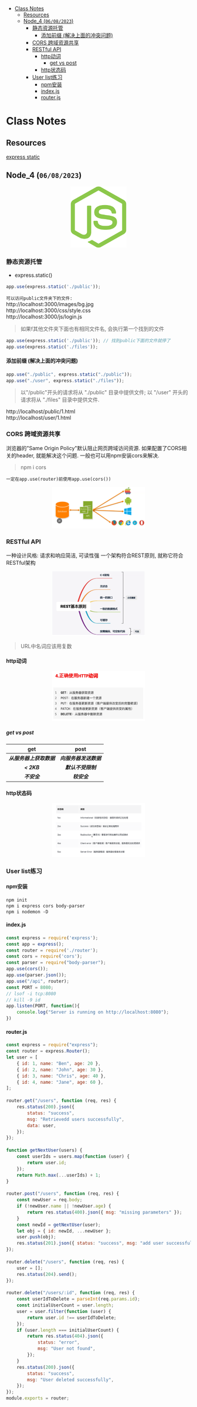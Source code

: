 - [Class Notes](#class-notes)
  - [Resources](#resources)
  - [Node\_4 (`06/08/2023`)](#node_4-06082023)
    - [静态资源托管](#静态资源托管)
      - [添加前缀 (解决上面的冲突问题)](#添加前缀-解决上面的冲突问题)
    - [CORS 跨域资源共享](#cors-跨域资源共享)
    - [RESTful API](#restful-api)
      - [http动词](#http动词)
        - [get vs post](#get-vs-post)
      - [http状态码](#http状态码)
    - [User list练习](#user-list练习)
      - [npm安装](#npm安装)
      - [index.js](#indexjs)
      - [router.js](#routerjs)

# Class Notes

## Resources
[express static](https://expressjs.com/en/starter/static-files.html)<br>

## Node_4 (`06/08/2023`)
<p align='center'><img src='../image/nodejs.png' width='30%' height='30%' /></p>

### 静态资源托管
- express.static()

```js
app.use(express.static('./public'));
```

`可以访问public文件夹下的文件:`<br>
http://localhost:3000/images/bg.jpg<br>
http://localhost:3000/css/style.css<br>
http://localhost:3000/js/login.js<br>

> 如果f其他文件夹下面也有相同文件名, 会执行第一个找到的文件
```js
app.use(express.static('./public')); // 找到public下面的文件就停了
app.use(express.static('./files'));
```

#### 添加前缀 (解决上面的冲突问题)
```js
app.use("./public", express.static("./public"));
app.use("./user", express.static("./files"));
```
> 以"/public"开头的请求将从 "./public" 目录中提供文件; 以 "/user" 开头的请求将从 "./files" 目录中提供文件.

http://localhost/public/1.html<br>
http://localhost/user/1.html

### CORS 跨域资源共享
浏览器的"Same Origin Policy"默认阻止网页跨域访问资源. 如果配置了CORS相关的header, 就能解决这个问题. 一般也可以用npm安装cors来解决.

> npm i cors

`一定在app.use(router)前使用app.use(cors())`

<p align='center'><img src='../image/business-logic.png' width='50%' height='50%' /></p>

### RESTful API
一种设计风格: 请求和响应简洁, 可读性强
一个架构符合REST原则, 就称它符合RESTful架构

<p align='center'><img src='../image/REST基本原则.png' width='50%' height='50%' /></p>

> URL中名词应该用复数

#### http动词
<p align='center'><img src='../image/http动词.png' width='50%' height='50%' /></p>

##### get vs post
| get | post |
| :---: | :---: |
| ***从服务器上获取数据*** | ***向服务器发送数据*** |
| ***< 2KB*** | ***默认不受限制*** |
| ***不安全*** | ***较安全*** |

#### http状态码
<p align='center'><img src='../image/http status codes.png' width='50%' height='50%' /></p>

### User list练习
#### npm安装
```shell
npm init
npm i express cors body-parser
npm i nodemon -D
```

#### index.js
```js
const express = require('express');
const app = express();
const router = require('./router');
const cors = require('cors');
const parser = require("body-parser");
app.use(cors());
app.use(parser.json());
app.use("/api", router);
const PORT = 8080;
// lsof -i tcp:8080
// kill -9 id
app.listen(PORT, function(){
    console.log("Server is running on http://localhost:8080");
})
```

#### router.js
```js
const express = require("express");
const router = express.Router();
let user = [
    { id: 1, name: "Ben", age: 20 },
    { id: 2, name: "John", age: 30 },
    { id: 3, name: "Chris", age: 40 },
    { id: 4, name: "Jane", age: 60 },
];

router.get("/users", function (req, res) {
    res.status(200).json({
        status: "success",
        msg: "Retrievedd users successfully",
        data: user,
    });
});

function getNextUser(users) {
    const userIds = users.map(function (user) {
        return user.id;
    });
    return Math.max(...userIds) + 1;
}

router.post("/users", function (req, res) {
    const newUser = req.body;
    if (!newUser.name || !newUser.age) {
        return res.status(400).json({ msg: "missing parameters" });
    }
    const newId = getNextUser(user);
    let obj = { id: newId, ...newUser };
    user.push(obj);
    res.status(201).json({ status: "success", msg: "add user successfully", data: user });
});

router.delete("/users", function (req, res) {
    user = [];
    res.status(204).send();
});

router.delete("/users/:id", function (req, res) {
    const userIdToDelete = parseInt(req.params.id);
    const initialUserCount = user.length;
    user = user.filter(function (user) {
        return user.id !== userIdToDelete;
    });
    if (user.length === initialUserCount) {
        return res.status(404).json({
            status: "error",
            msg: "User not found",
        });
    }
    res.status(200).json({
        status: "success",
        msg: "User deleted successfully",
    });
});
module.exports = router;
```
